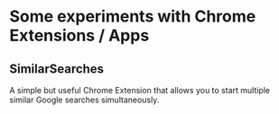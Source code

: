 # Some experiments with Chrome Extensions / Apps


## SimilarSearches
A simple but useful Chrome Extension that allows you to start multiple similar Google searches simultaneously.
